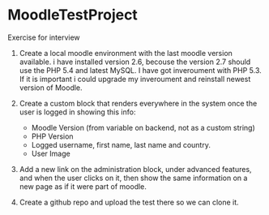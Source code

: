 MoodleTestProject
=================

Exercise for interview 

1) Create a local moodle environment with the last moodle version available.
i have installed version 2.6, becouse the version 2.7 should use the PHP 5.4 and latest MySQL. I have got inveroument with PHP 5.3. 
If it is important i could upgrade my inveroument and reinstall newest version of Moodle.

2) Create a custom block that renders everywhere in the system once the user is logged in showing this info:
    * Moodle Version (from variable on backend, not as a custom string)
    * PHP Version
    * Logged username, first name, last name and country.
    * User Image
3) Add a new link on the administration block, under advanced features, and when the user clicks on it, then show the same information on a new page as if it were part of moodle.
4) Create a github repo and upload the test there so we can clone it.
